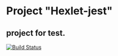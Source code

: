 # Project "Hexlet-jest"

## project for test.

[![Build Status](https://travis-ci.org/portal-x/hexlet-jest.svg?branch=master)](https://travis-ci.org/portal-x/hexlet-jest)
